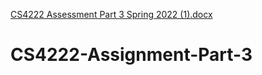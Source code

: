 [CS4222 Assessment Part 3 Spring 2022 (1).docx](https://github.com/AmalJohnson80/CS4222-Assignment-Part-3/files/9478432/CS4222.Assessment.Part.3.Spring.2022.1.docx)
# CS4222-Assignment-Part-3
